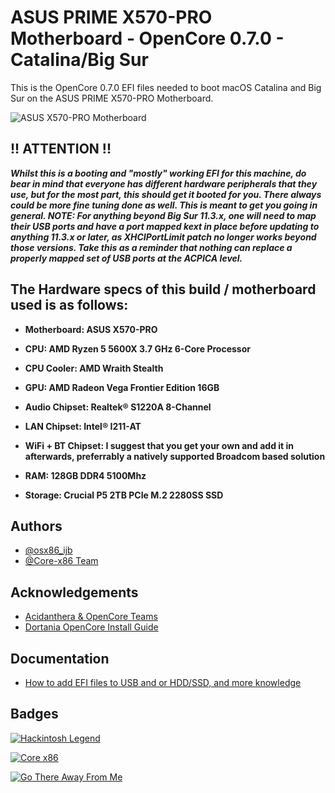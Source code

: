 
# ASUS PRIME X570-PRO Motherboard - OpenCore 0.7.0 - Catalina/Big Sur

This is the OpenCore 0.7.0 EFI files needed to boot macOS Catalina and Big Sur on the ASUS PRIME X570-PRO Motherboard.

![ASUS X570-PRO Motherboard](https://www.asus.com/media/global/products/aDvY2vRFhs99nFdl/P_setting_xxx_0_90_end_500.png)

## !! ATTENTION !!
_**Whilst this is a booting and "mostly" working EFI for this machine, do bear in mind that everyone has different hardware peripherals that they use, but for the most part, this should get it booted for you. There always could be more fine tuning done as well. This is meant to get you going in general. NOTE: For anything beyond Big Sur 11.3.x, one will need to map their USB ports and have a port mapped kext in place before updating to anything 11.3.x or later, as XHCIPortLimit patch no longer works beyond those versions. Take this as a reminder that nothing can replace a properly mapped set of USB ports at the ACPICA level.**_

## The Hardware specs of this build / motherboard used is as follows:

- **Motherboard: ASUS X570-PRO**

- **CPU: AMD Ryzen 5 5600X 3.7 GHz 6-Core Processor**

- **CPU Cooler: AMD Wraith Stealth**

- **GPU: AMD Radeon Vega Frontier Edition 16GB**

- **Audio Chipset: Realtek® S1220A 8-Channel**

- **LAN Chipset: Intel® I211-AT**

- **WiFi + BT Chipset: I suggest that you get your own and add it in afterwards, preferrably a natively supported Broadcom based solution**

- **RAM: 128GB DDR4 5100Mhz**

- **Storage: Crucial P5 2TB PCIe M.2 2280SS SSD**

## Authors

- [@osx86_ijb](https://www.github.com/osx86-ijb)
- [@Core-x86 Team](https://discord.com/invite/yCYpdZE)

## Acknowledgements
- [Acidanthera & OpenCore Teams](https://github.com/acidanthera)
- [Dortania OpenCore Install Guide](https://dortania.github.io/OpenCore-Install-Guide/)

## Documentation

- [How to add EFI files to USB and or HDD/SSD, and more knowledge](https://dortania.github.io/OpenCore-Install-Guide/installer-guide/opencore-efi.html)

## Badges

[![Hackintosh Legend](https://img.shields.io/badge/Core-x86-blue)](https://github.com/Core-x86)

[![Core x86](https://img.shields.io/badge/Hackintosh-Legend-red)](https://github.com/osx86-ijb)

[![Go There Away From Me](https://img.shields.io/badge/Go%20There-Away%20From%20Me-brightgreeng)](https://www.youtube.com/watch?v=PjACk_dw1v8)
